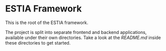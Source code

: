 ESTIA Framework
============

This is the root of the ESTIA framework.

The project is split into separate frontend and backend applications,
available under their own directories. Take a look at the *README.md*
inside these directories to get started.

